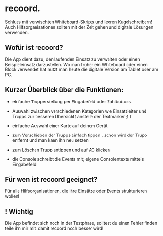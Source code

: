 # recoord.

Schluss mit verwischten Whiteboard-Skripts und leeren Kugelschreibern!
Auch Hilfsorganisationen sollten mit der Zeit gehen und digitale Lösungen verwenden.

Wofür ist recoord?
-
Die App dient dazu, den laufenden Einsatz zu verwalten oder einen Beispieleinsatz darzustellen. Wo man früher ein Whiteboard oder einen Block verwendet hat nutzt man heute die digitale Version am Tablet oder am PC.

Kurzer Überblick über die Funktionen:
-

- einfache Trupperstellung per Eingabefeld oder Zahlbuttons

- Auswahl zwischen verschiedenen Kategorien wie Einsatzleiter und Trupps zur besseren Übersicht( anstelle der Textmarker ;) )

- einfache Auswahl einer Karte auf deinem Gerät

- zum Verschieben der Trupps einfach tippen ; schon wird der Trupp entfernt und man kann ihn neu setzen

- zum Löschen Trupp antippen und auf AC klicken

- die Console schreibt die Events mit; eigene Consolentexte mittels Eingabefeld

Für wen ist recoord geeignet?
-

Für alle Hilfsorganisationen, die ihre Einsätze oder Events strukturieren wollen!

! Wichtig
-
Die App befindet sich noch in der Testphase, solltest du einen Fehler finden teile ihn mir mit, damit recoord noch besser wird!

